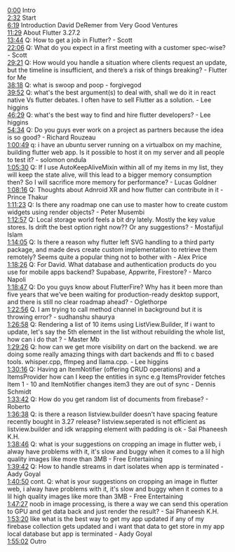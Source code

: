 [0:00](https://www.youtube.com/watch?v=G_1lJYPx7ak&t=0m00s) Intro  
[2:32](https://www.youtube.com/watch?v=G_1lJYPx7ak&t=2m32s) Start  
[6:19](https://www.youtube.com/watch?v=G_1lJYPx7ak&t=6m19s) Introduction David DeRemer from Very Good Ventures  
[11:29](https://www.youtube.com/watch?v=G_1lJYPx7ak&t=11m29s) About Flutter 3.27.2  
[13:44](https://www.youtube.com/watch?v=G_1lJYPx7ak&t=13m44s) Q: How to get a job in Flutter? - Scott  
[22:06](https://www.youtube.com/watch?v=G_1lJYPx7ak&t=22m06s) Q: What do you expect in a first meeting with a customer spec-wise? - Scott  
[29:21](https://www.youtube.com/watch?v=G_1lJYPx7ak&t=29m21s) Q: How would you handle a situation where clients request an update, but the timeline is insufficient, and there’s a risk of things breaking? - Flutter for Me  
[38:18](https://www.youtube.com/watch?v=G_1lJYPx7ak&t=38m18s) Q: what is swoop and poop - forgivegod  
[39:52](https://www.youtube.com/watch?v=G_1lJYPx7ak&t=39m52s) Q: what's the best argument(s) to deal with, shall we do it in react native Vs flutter debates. I often have to sell Flutter as a solution. - Lee higgins  
[46:29](https://www.youtube.com/watch?v=G_1lJYPx7ak&t=46m29s) Q: what's the best way to find and hire flutter developers? - Lee higgins  
[54:34](https://www.youtube.com/watch?v=G_1lJYPx7ak&t=54m34s) Q: Do you guys ever work on a project as partners because the idea is so good?  - Richard Rouzeau  
[1:00:49](https://www.youtube.com/watch?v=G_1lJYPx7ak&t=1h00m49s) q: i have an ubuntu server running on a virtualbox on my machine, building flutter web app. Is it possible to host it on my server and all people to test it?  - solomon ondula  
[1:05:30](https://www.youtube.com/watch?v=G_1lJYPx7ak&t=1h05m30s) Q: If I use AutoKeepAliveMixin within all of my items in my list, they will keep the state alive, will this lead to a bigger memory consumption then? So I will sacrifice more memory for performance? - Lucas Goldner  
[1:08:16](https://www.youtube.com/watch?v=G_1lJYPx7ak&t=1h08m16s) Q: Thoughts about Adnroid XR and how flutter can contribute in it - Prince Thakur  
[1:11:23](https://www.youtube.com/watch?v=G_1lJYPx7ak&t=1h11m23s) Q: Is there any roadmap one can use to master how to create custom widgets using render objects? - Peter Musembi  
[1:12:57](https://www.youtube.com/watch?v=G_1lJYPx7ak&t=1h12m57s) Q: Local storage world feels a bit dry lately. Mostly the key value stores. Is drift the best option right now?? Or any suggestions? - Mostafijul Islam  
[1:14:05](https://www.youtube.com/watch?v=G_1lJYPx7ak&t=1h14m05s) Q: Is there a reason why flutter left SVG handling to a third party package, and made devs create custom implementation to retrieve them remotely? Seems quite a popular thing not to bother with - Alex Price  
[1:18:26](https://www.youtube.com/watch?v=G_1lJYPx7ak&t=1h18m26s) Q: For David. What database and authentication products do you use for mobile apps backend? Supabase, Appwrite, Firestore? - Marco Napoli  
[1:18:47](https://www.youtube.com/watch?v=G_1lJYPx7ak&t=1h18m47s) Q: Do you guys know about FlutterFire? Why has it been more than five years that we’ve been waiting for production-ready desktop support, and there is still no clear roadmap ahead? - Oglethorpe  
[1:22:56](https://www.youtube.com/watch?v=G_1lJYPx7ak&t=1h22m56s) Q. I am trying to call method channel in background but it is throwing error? - sudhanshu shaurya  
[1:26:58](https://www.youtube.com/watch?v=G_1lJYPx7ak&t=1h26m58s) Q: Rendering a list of 10 items using ListView.Builder, If i want to update, let's say the 5th element in the list without rebuilding the whole list, how can i do that ? - Master Mb  
[1:29:26](https://www.youtube.com/watch?v=G_1lJYPx7ak&t=1h29m26s) Q: how can we get more visibility on dart on the backend. we are doing some really amazing things with dart backends and ffi to c based tools. whisper.cpp, ffmpeg and llama.cpp. - Lee higgins  
[1:30:16](https://www.youtube.com/watch?v=G_1lJYPx7ak&t=1h30m16s) Q: Having an ItemNotifier (offering CRUD operations) and a ItemsProvider how can I keep the entities in sync e.g ItemsProvider fetches Item 1 - 10 and ItemNotifier changes item3 they are out of sync - Dennis Schmidt  
[1:33:42](https://www.youtube.com/watch?v=G_1lJYPx7ak&t=1h33m42s) Q: How do you get random list of documents from firebase? - Roberto  
[1:36:38](https://www.youtube.com/watch?v=G_1lJYPx7ak&t=1h36m38s) Q: is there a reason listview.builder doesn't have spacing feature recently bought in 3.27 release? listview.seperated is not efficient as listview.builder and idk wrapping element with padding is ok - Sai Phaneesh K.H.  
[1:38:46](https://www.youtube.com/watch?v=G_1lJYPx7ak&t=1h38m46s) Q: what is your suggestions on cropping an image in flutter web, i alway have problems with it, it's slow and buggy when it comes to a lil high quality images like more than 3MB - Free Entertaining  
[1:39:42](https://www.youtube.com/watch?v=G_1lJYPx7ak&t=1h39m42s) Q: How to handle streams in dart isolates when app is terminated - Aady Goyal  
[1:40:50](https://www.youtube.com/watch?v=G_1lJYPx7ak&t=1h40m50s) cont. Q: what is your suggestions on cropping an image in flutter web, i alway have problems with it, it's slow and buggy when it comes to a lil high quality images like more than 3MB - Free Entertaining  
[1:47:27](https://www.youtube.com/watch?v=G_1lJYPx7ak&t=1h47m27s) noob in image processing, is there a way we can send this operation to GPU and get data back and just render the result? - Sai Phaneesh K.H.  
[1:53:20](https://www.youtube.com/watch?v=G_1lJYPx7ak&t=1h53m20s) like what is the best way to get my app updated if any of my firebase collection gets updated and i want that data to get store in my app local database but app is terminated - Aady Goyal  
[1:55:02](https://www.youtube.com/watch?v=G_1lJYPx7ak&t=1h55m02s) Outro  
